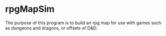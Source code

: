 # rpgMapSim

The purpose of this program is to build an rpg map for use with
games such as dungeons and dragons, or offsets of D&D.
